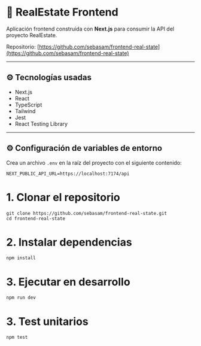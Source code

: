 # 🏡 RealEstate Frontend

Aplicación frontend construida con **Next.js** para consumir la API del proyecto RealEstate.

Repositorio: [https://github.com/sebasam/frontend-real-state](https://github.com/sebasam/frontend-real-state)

---

## ⚙️ Tecnologías usadas

- Next.js
- React
- TypeScript
- Tailwind
- Jest
- React Testing Library

---

## ⚙️ Configuración de variables de entorno

Crea un archivo `.env` en la raíz del proyecto con el siguiente contenido:

```env
NEXT_PUBLIC_API_URL=https://localhost:7174/api
```

# 1. Clonar el repositorio

```
git clone https://github.com/sebasam/frontend-real-state.git
cd frontend-real-state
```

# 2. Instalar dependencias

```
npm install
```

# 3. Ejecutar en desarrollo

```
npm run dev
```

# 3. Test unitarios

```
npm test
```
